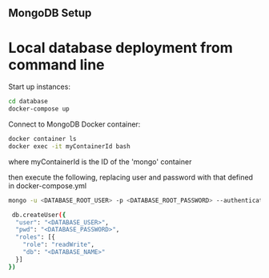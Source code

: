 ## MongoDB Setup

# Local database deployment from command line

Start up instances:

```bash
cd database
docker-compose up
```

Connect to MongoDB Docker container:
```bash
docker container ls
docker exec -it myContainerId bash
```
where myContainerId is the ID of the 'mongo' container

then execute the following, replacing user and password with that defined in docker-compose.yml

```bash
mongo -u <DATABASE_ROOT_USER> -p <DATABASE_ROOT_PASSWORD> --authenticationDatabase admin

 db.createUser({
  "user": "<DATABASE_USER>",
  "pwd": "<DATABASE_PASSWORD>",
  "roles": [{
    "role": "readWrite",
    "db": "<DATABASE_NAME>"
  }]
})
```

